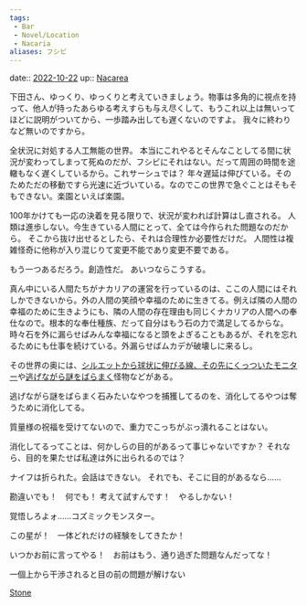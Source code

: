 ```yaml
---
tags:
 - Bar
 - Novel/Location
 - Nacaria
aliases: フシビ
---
```


date:: [2022-10-22](Daily_Note/2022-10-22.md)
up:: [Nacarea](Nacarea.md)

下田さん、ゆっくり、ゆっくりと考えていきましょう。物事は多角的に視点を持って、他人が持ったあらゆる考えすらも与え尽くして、もうこれ以上は無いってほどに説明がついてから、一歩踏み出しても遅くないのですよ。
我々に終わりなど無いのですから。

全状況に対処する人工無能の世界。
本当にこれやるとそんなことしてる間に状況が変わってしまって死ぬのだが、フシビにそれはない。だって周囲の時間を途轍もなく遅くしているから。これサーシュでは？
年々遅延は伸びている。そのためただの移動ですら光速に近づいている。なのでこの世界で急ぐことはそもそもできない。楽園といえば楽園。

100年かけても一応の決着を見る限りで、状況が変われば計算はし直される。
人類は進歩しない。今生きている人間にとって、全ては今作られた問題なのだから。
そこから抜け出せるとしたら、それは合理性か必要性だけだ。
人間性は複雑怪奇に他称が入り混じりて変更不能であり変更不要である。

もう一つあるだろう。創造性だ。
あいつならこうする。


真ん中にいる人間たちがナカリアの運営を行っているのは、ここの人間にはそれしかできないから。外の人間の笑顔や幸福のために生きてる。例えば隣の人間の幸福のために生きようにも、隣の人間の存在理由も同じくナカリアの人間への奉仕なので。根本的な奉仕種族、だって自分はもう石の力で満足してるからな。時々石を外に漏らせばみんな幸福になると頭をよぎることもあるが、それを忘れるためにも仕事を続けている。外漏らせばムカデが破壊しに来るし。



その世界の奥には、[シルエットから球状に伸びる線、その先にくっついたモニター](../../../Info/シルエットから球状に伸びる線、その先にくっついたモニター.md)や[逃げながら謎をばらまく](../../../Info/逃げながら謎をばらまき、.md)怪物などがある。

逃げながら謎をばらまく石みたいなやつを捕獲してるのを、消化してるやつは奪うために消化してる。

質量様の祝福を受けてないので、重力でこっちがぶっ潰れることはない。

消化してるってことは、何かしらの目的があるって事じゃないですか？
それなら、目的を果たせば私達は外に出られるのでは？

ナイフは折られた。会話はできない。
それでも、そこに目的があるなら……

勘違いでも！　何でも！
考えて試すんです！　やるしかない！

覚悟しろよォ……コズミックモンスター。

この星が！　一体どれだけの経験をしてきたか！

いつかお前に言ってやる！　お前はもう、通り過ぎた問題なんだってな！

一個上から干渉されると目の前の問題が解けない


[Stone](Stone.md)